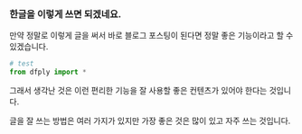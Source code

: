 ### 한글을 이렇게 쓰면 되겠네요.

만약 정말로 이렇게 글을 써서 바로 블로그 포스팅이 된다면 정말 좋은 기능이라고 할 수 있겠습니다. 

``` python
# test
from dfply import *
```

그래서 생각난 것은 이런 편리한 기능을 잘 사용할 좋은 컨텐츠가 있어야 한다는 것입니다.

글을 잘 쓰는 방법은 여러 가지가 있지만 가장 좋은 것은 많이 있고 자주 쓰는 것입니다. 

